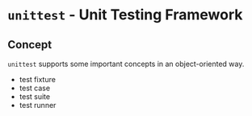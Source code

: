 # `unittest` - Unit Testing Framework

## Concept

`unittest` supports some important concepts in an object-oriented way.

- test fixture 
- test case
- test suite
- test runner
